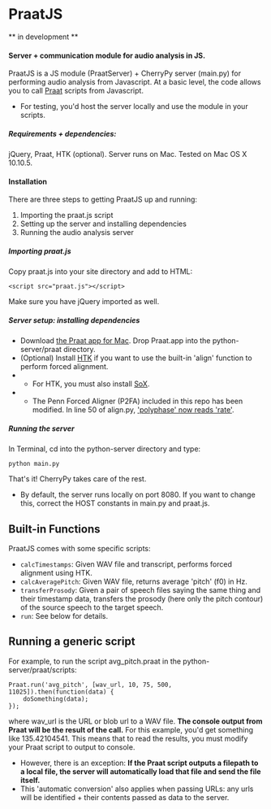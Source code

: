 # PraatJS

** in development **

#### Server + communication module for audio analysis in JS.
PraatJS is a JS module (PraatServer) + CherryPy server (main.py) for performing audio analysis from Javascript. At a basic level, the code allows you to call [Praat](http://www.fon.hum.uva.nl/praat/) scripts from Javascript.
 * For testing, you'd host the server locally and use the module in your scripts.

##### Requirements + dependencies:
jQuery, Praat, HTK (optional). Server runs on Mac. Tested on Mac OS X 10.10.5.

#### Installation
There are three steps to getting PraatJS up and running:

1. Importing the praat.js script
2. Setting up the server and installing dependencies
3. Running the audio analysis server

##### Importing praat.js
Copy praat.js into your site directory and add to HTML:
```
<script src="praat.js"></script>
```
Make sure you have jQuery imported as well.

##### Server setup: installing dependencies
 - Download [the Praat app for Mac](http://www.fon.hum.uva.nl/praat/). Drop Praat.app into the python-server/praat directory.
 - (Optional) Install [HTK](http://htk.eng.cam.ac.uk/) if you want to use the built-in 'align' function to perform forced alignment.
 - - For HTK, you must also install [SoX](http://sox.sourceforge.net/).
 - - The Penn Forced Aligner (P2FA) included in this repo has been modified. In line 50 of align.py, ['polyphase' now reads 'rate'](http://stackoverflow.com/questions/26414658/sox-fails-to-identify-output-filename).

##### Running the server
In Terminal, cd into the python-server directory and type:
```
python main.py
```
That's it! CherryPy takes care of the rest.
 * By default, the server runs locally on port 8080. If you want to change this, correct the HOST constants in main.py and praat.js.

## Built-in Functions
PraatJS comes with some specific scripts:
* ```calcTimestamps```: Given WAV file and transcript, performs forced alignment using HTK.
* ```calcAveragePitch```: Given WAV file, returns average 'pitch' (f0) in Hz.
* ```transferProsody```: Given a pair of speech files saying the same thing and their timestamp data, transfers the prosody (here only the pitch contour) of the source speech to the target speech.
* ```run```: See below for details.

## Running a generic script
For example, to run the script avg_pitch.praat in the python-server/praat/scripts:
```
Praat.run('avg_pitch', [wav_url, 10, 75, 500, 11025]).then(function(data) {
    doSomething(data);
});
```
where wav_url is the URL or blob url to a WAV file. **The console output from Praat will be the result of the call.** For this example, you'd get something like 135.42104541. This means that to read the results, you must modify your Praat script to output to console.
 - However, there is an exception: **If the Praat script outputs a filepath to a local file, the server will automatically load that file and send the file itself.**
 - This 'automatic conversion' also applies when passing URLs: any urls will be identified + their contents passed as data to the server.
